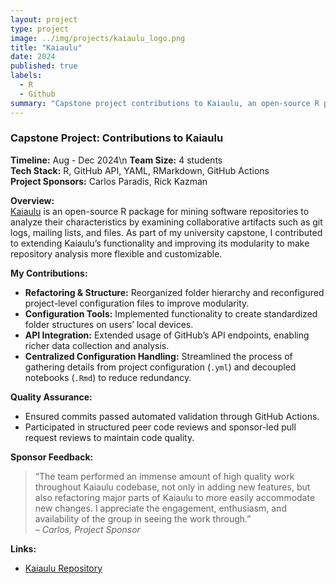 ```yaml
---
layout: project
type: project
image: ../img/projects/kaiaulu_logo.png
title: "Kaiaulu"
date: 2024
published: true
labels:
  - R
  - Github
summary: "Capstone project contributions to Kaiaulu, an open-source R package for software repository mining. Worked on refactoring, configuration tools, and GitHub API integration."
---
```


### Capstone Project: Contributions to Kaiaulu

**Timeline:** Aug - Dec 2024\n
**Team Size:** 4 students  
**Tech Stack:** R, GitHub API, YAML, RMarkdown, GitHub Actions  
**Project Sponsors:** Carlos Paradis, Rick Kazman

**Overview:**  
[Kaiaulu](https://github.com/sailuh/kaiaulu) is an open-source R package for mining software repositories to analyze their characteristics by examining collaborative artifacts such as git logs, mailing lists, and files. As part of my university capstone, I contributed to extending Kaiaulu’s functionality and improving its modularity to make repository analysis more flexible and customizable.  

**My Contributions:**  
- **Refactoring & Structure:** Reorganized folder hierarchy and reconfigured project-level configuration files to improve modularity.  
- **Configuration Tools:** Implemented functionality to create standardized folder structures on users’ local devices.  
- **API Integration:** Extended usage of GitHub’s API endpoints, enabling richer data collection and analysis.  
- **Centralized Configuration Handling:** Streamlined the process of gathering details from project configuration (`.yml`) and decoupled notebooks (`.Rmd`) to reduce redundancy.  

**Quality Assurance:**    
- Ensured commits passed automated validation through GitHub Actions.  
- Participated in structured peer code reviews and sponsor-led pull request reviews to maintain code quality.  

**Sponsor Feedback:**  
> “The team performed an immense amount of high quality work throughout Kaiaulu codebase, not only in adding new features, but also refactoring major parts of Kaiaulu to more easily accommodate new changes. I appreciate the engagement, enthusiasm, and availability of the group in seeing the work through.”  
> – *Carlos, Project Sponsor*  

**Links:**  
- [Kaiaulu Repository](https://github.com/sailuh/kaiaulu)  
